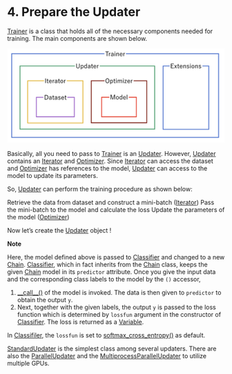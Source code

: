 # 4. Prepare the Updater

[Trainer](https://docs.chainer.org/en/latest/reference/core/generated/chainer.training.Trainer.html#chainer.training.Trainer) is a class that holds all of the necessary components needed for training. The main components are shown below.

![](trainer.png)

Basically, all you need to pass to [Trainer](https://docs.chainer.org/en/latest/reference/core/generated/chainer.training.Trainer.html#chainer.training.Trainer) is an [Updater](https://docs.chainer.org/en/latest/reference/core/generated/chainer.training.Updater.html#chainer.training.Updater). However, [Updater](https://docs.chainer.org/en/latest/reference/core/generated/chainer.training.Updater.html#chainer.training.Updater) contains an [Iterator](https://docs.chainer.org/en/latest/reference/core/generated/chainer.dataset.Iterator.html#chainer.dataset.Iterator) and [Optimizer](https://docs.chainer.org/en/latest/reference/core/generated/chainer.Optimizer.html#chainer.Optimizer). Since [Iterator](https://docs.chainer.org/en/latest/reference/core/generated/chainer.dataset.Iterator.html#chainer.dataset.Iterator) can access the dataset and [Optimizer](https://docs.chainer.org/en/latest/reference/core/generated/chainer.Optimizer.html#chainer.Optimizer) has references to the model, [Updater](https://docs.chainer.org/en/latest/reference/core/generated/chainer.training.Updater.html#chainer.training.Updater) can access to the model to update its parameters.

So, [Updater](https://docs.chainer.org/en/latest/reference/core/generated/chainer.training.Updater.html#chainer.training.Updater) can perform the training procedure as shown below:

Retrieve the data from dataset and construct a mini-batch ([Iterator](https://docs.chainer.org/en/latest/reference/core/generated/chainer.dataset.Iterator.html#chainer.dataset.Iterator))
Pass the mini-batch to the model and calculate the loss
Update the parameters of the model ([Optimizer](https://docs.chainer.org/en/latest/reference/core/generated/chainer.Optimizer.html#chainer.Optimizer))

Now let’s create the [Updater](https://docs.chainer.org/en/latest/reference/core/generated/chainer.training.Updater.html#chainer.training.Updater) object !

**Note**

Here, the model defined above is passed to [Classifier](https://docs.chainer.org/en/latest/reference/generated/chainer.links.Classifier.html#chainer.links.Classifier) and changed to a new [Chain](https://docs.chainer.org/en/latest/reference/core/generated/chainer.Chain.html#chainer.Chain). [Classifier](https://docs.chainer.org/en/latest/reference/generated/chainer.links.Classifier.html#chainer.links.Classifier), which in fact inherits from the [Chain](https://docs.chainer.org/en/latest/reference/core/generated/chainer.Chain.html#chainer.Chain) class, keeps the given [Chain](https://docs.chainer.org/en/latest/reference/core/generated/chainer.Chain.html#chainer.Chain) model in its `predictor` attribute. Once you give the input data and the corresponding class labels to the model by the `()` accessor,

1. [\_\_call\_\_()](https://docs.chainer.org/en/latest/reference/generated/chainer.links.Classifier.html#chainer.links.Classifier.__call__) of the model is invoked. The data is then given to `predictor` to obtain the output `y`.
2. Next, together with the given labels, the output `y` is passed to the loss function which is determined by `lossfun` argument in the constructor of [Classifier](https://docs.chainer.org/en/latest/reference/generated/chainer.links.Classifier.html#chainer.links.Classifier).
The loss is returned as a [Variable](https://docs.chainer.org/en/latest/reference/core/generated/chainer.Variable.html#chainer.Variable).

In [Classifiler](https://docs.chainer.org/en/latest/reference/generated/chainer.links.Classifier.html#chainer.links.Classifier), the `lossfun` is set to [softmax_cross_entropy()](https://docs.chainer.org/en/latest/reference/generated/chainer.functions.softmax_cross_entropy.html#chainer.functions.softmax_cross_entropy) as default.

[StandardUpdater](https://docs.chainer.org/en/latest/reference/core/generated/chainer.training.StandardUpdater.html#chainer.training.StandardUpdater) is the simplest class among several updaters. There are also the [ParallelUpdater](https://docs.chainer.org/en/latest/reference/core/generated/chainer.training.ParallelUpdater.html#chainer.training.ParallelUpdater) and the [MultiprocessParallelUpdater](https://docs.chainer.org/en/latest/reference/core/generated/chainer.training.updaters.MultiprocessParallelUpdater.html#chainer.training.updaters.MultiprocessParallelUpdater) to utilize multiple GPUs.
